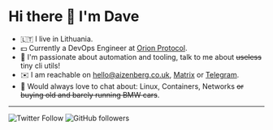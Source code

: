 # Hi there 👋 I'm Dave
- 🇱🇹 I live in Lithuania.
- 💵 Currently a DevOps Engineer at [Orion Protocol](https://orionprotocol.io).
- 🤖 I'm passionate about automation and tooling, talk to me about ~~useless~~ tiny cli utils!
- ✉️ I am reachable on [hello@aizenberg.co.uk](mailto:hello@aizenberg.co.uk), [Matrix](@dave:m.gtw.lt) or [Telegram](t.me/neoromantique).
- 💬 Would always love to chat about: Linux, Containers, Networks ~~or buying old and barely running BMW cars~~.
___
![Twitter Follow](https://img.shields.io/twitter/follow/neoromantique?style=social)
![GitHub followers](https://img.shields.io/github/followers/neoromantique?style=social)
